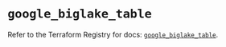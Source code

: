 # `google_biglake_table`

Refer to the Terraform Registry for docs: [`google_biglake_table`](https://registry.terraform.io/providers/hashicorp/google/6.8.0/docs/resources/biglake_table).
